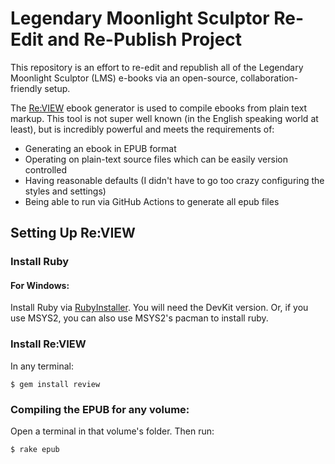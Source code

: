 # Legendary Moonlight Sculptor Re-Edit and Re-Publish Project
This repository is an effort to re-edit and republish all of the Legendary Moonlight Sculptor (LMS) e-books via an open-source, collaboration-friendly setup. 

The [Re:VIEW](https://reviewml.org/) ebook generator is used to compile ebooks from plain text markup. This tool is not super well known (in the English speaking world at least), but is incredibly powerful and meets the requirements of:

- Generating an ebook in EPUB format
- Operating on plain-text source files which can be easily version controlled
- Having reasonable defaults (I didn't have to go too crazy configuring the styles and settings)
- Being able to run via GitHub Actions to generate all epub files

## Setting Up Re:VIEW

### Install Ruby
#### For Windows:
Install Ruby via [RubyInstaller](https://rubyinstaller.org/downloads/).  You will need the DevKit version.  Or, if you use MSYS2, you can also use MSYS2's pacman to install ruby.

### Install Re:VIEW
In any terminal:
```
$ gem install review
```

### Compiling the EPUB for any volume:
Open a terminal in that volume's folder.  Then run:
```
$ rake epub
```